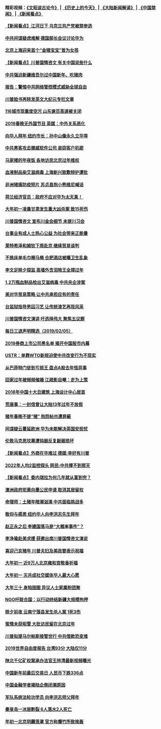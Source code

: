 #### 精彩视频：[《文昭谈古论今》](http://45.32.25.56/wenzhao) | [《历史上的今天》](http://45.32.25.56/today-in-history) | [《大陆新闻解读》](http://45.32.25.56/ntdtv-comedy) | [《中国禁闻》](http://45.32.25.56/ntdtv-news) | [《新闻看点》](http://45.32.25.56/news-insight) 

 #### [【新闻看点】江河日下 乌克兰共产党被禁参选](../pages/nsc413/n11028799.md?t=02062131) 

#### [中共间谍疑虑难解 德国部长会议讨论华为](../pages/nsc413/n11028800.md?t=02062131) 

#### [北京上海迎来首个“金猪宝宝”皆为女孩](../pages/nsc413/n11028858.md?t=02062131) 

#### [【新闻看点】川普国情咨文 有关中国说些什么](../pages/nsc413/n11028748.md?t=02062131) 

#### [中共强迫新疆维吾尔过中国新年、吃猪肉](../pages/nsc413/n11028735.md?t=02062131) 

#### [报告：警惕中共网络管控模式威胁全球自由](../pages/nsc413/n11028795.md?t=02062131) 

#### [川普脸书再转发英文大纪元专栏文章](../pages/nsc413/n11028719.md?t=02062131) 

#### [116城市现重度空污 山东逾百高速被关闭](../pages/nsc413/n11027948.md?t=02062131) 

#### [2019春晚无外国节目 英媒：中外关系恶化](../pages/nsc413/n11028570.md?t=02062131) 

#### [向华人拜年 纽约市长：孙中山像永久立华埠](../pages/nsc413/n11027112.md?t=02062131) 

#### [中共黑客攻击挪威软件公司 盗窃客户机密](../pages/nsc413/n11028364.md?t=02062131) 

#### [马家楼的年夜饭 各地访民北京过年维权](../pages/nsc413/n11027343.md?t=02062131) 

#### [血液制品染艾滋病毒 上海新兴致歉辩护遭批](../pages/nsc413/n11026708.md?t=02062131) 

#### [非洲猪瘟防疫短片 苏贞昌抱小熊维尼喊话](../pages/nsc413/n11027929.md?t=02062131) 


#### [荷兰经济官员：政府不应对华为太天真！ ](../pages/nsc413/n11027996.md?t=02062131) 

#### [大年初一凌晨甘肃发生重大凶杀案 致15死伤](../pages/nsc413/n11027630.md?t=02062131) 

#### [川普国情咨文 宣布川金会细节 未提川习会](../pages/nsc413/n11027745.md?t=02062131) 

#### [台事业有成人士热心公益 为社会带来正能量](../pages/nsc413/n11027494.md?t=02062131) 

#### [莱特希泽和姆钦下周赴京 继续贸易谈判](../pages/nsc413/n11026983.md?t=02062131) 

#### [不换床单毛巾擦马桶 合肥酒店被曝卫生乱象](../pages/nsc413/n11027211.md?t=02062131) 

#### [李文足除夕探监 高墙外含泪陪王全璋过年](../pages/nsc413/n11023920.md?t=02062131) 

#### [1.2万瓶血制品检出艾滋病毒 中共央企涉案](../pages/nsc413/n11026322.md?t=02062131) 

#### [美对华贸易策略 让中共承担应有的责任](../pages/nsc413/n11026533.md?t=02062131) 

#### [台监狱指导男囚习艺 让传统漆艺再现风采](../pages/nsc413/n11027050.md?t=02062131) 

#### [川普国情咨文演讲 吁选择伟大 聚焦五议题](../pages/nsc413/n11026232.md?t=02062131) 

#### [每日三退声明精选（2019/02/05）](../pages/nsc413/n11027061.md?t=02062131) 

#### [2019券商上市公司黑名单 揭开中国股市内幕](../pages/nsc413/n11026804.md?t=02062131) 

#### [USTR：单靠WTO新规迫使中共改变行为不现实](../pages/nsc413/n11026504.md?t=02062131) 

#### [从巴菲特门徒到亏损王 盘点A股去年怪异事](../pages/nsc413/n11025939.md?t=02062131) 

#### [回家过年被频频催婚 江疏影自嘲：走为上策](../pages/nsc413/n11026472.md?t=02062131) 

#### [2018年中国十大丑建筑 上海设计中心居首](../pages/nsc413/n11026335.md?t=02062131) 

#### [荒唐事：一封信曾让大陆13年过年不放假](../pages/nsc413/n11026524.md?t=02062131) 

#### [猪年春晚不提“猪” 抱怨帖也遭屏蔽](../pages/nsc413/n11026489.md?t=02062131) 

#### [间谍疑云蔓延欧洲 华为未能解决英国安担忧](../pages/nsc413/n11026440.md?t=02062131) 

#### [伦敦马克思坟墓遭钝器反复敲砸损坏](../pages/nsc413/n11026332.md?t=02062131) 

#### [【新闻看点】外商在华难过 德媒:幸好有川普](../pages/nsc413/n11026253.md?t=02062131) 

#### [2022年人均2监控探头 网民:中共撑不到那天](../pages/nsc413/n11026100.md?t=02062131) 

#### [【新闻看点】委内瑞拉为何几年就从富到穷？](../pages/nsc413/n11026084.md?t=02062131) 

#### [澳洲政府拒黄向墨公民申请 取消其居留权](../pages/nsc413/n11026280.md?t=02062131) 

#### [命理师：土猪年暗潮汹涌 中共面临挑战多](../pages/nsc413/n11026213.md?t=02062131) 

#### [敬仰与感恩 纽约华人向李洪志先生拜年](../pages/nsc413/n11022605.md?t=02062131) 

#### [赵正永之后 李建国落马是“大概率事件”？](../pages/nsc413/n11026072.md?t=02062131) 

#### [李净瑜赴美求援 获邀出席川普国情咨文演说](../pages/nsc413/n11026174.md?t=02062131) 

#### [喜迎己亥猪年 川普夫妇及美政要表示祝福](../pages/nsc413/n11026157.md?t=02062131) 

#### [大年初一 近9万人北京雍和宫敬香祈福](../pages/nsc413/n11025896.md?t=02062131) 

#### [大年初一  灭共成社交媒体华人最大心愿](../pages/nsc413/n11025930.md?t=02062131) 

#### [大年三十 身陷囹圄 异议人士家属盼团聚](../pages/nsc413/n11025786.md?t=02062131) 

#### [NGO吁联合国：以行动终结新疆大规模拘押](../pages/nsc413/n11025969.md?t=02062131) 


#### [除夕前夜 云南宁蒗县发生杀人案 1死3伤](../pages/nsc413/n11025765.md?t=02062131) 

#### [冤情未获昭雪 大批访民留在北京过年](../pages/nsc413/n11025901.md?t=02062131) 

#### [川普拟提马尔帕斯接管世行 中共借款恐变难](../pages/nsc413/n11025872.md?t=02062131) 

#### [2019世界自由度报告 台湾93分 大陆仅11分](../pages/nsc413/n11025846.md?t=02062131) 

#### [陕北千亿矿权案承办法官王林清最新视频曝光](../pages/nsc413/n11025629.md?t=02062131) 

#### [中国新年前最后交易日 人民币下跌336点](../pages/nsc413/n11025624.md?t=02062131) 

#### [中国金融学者揭陆企倒闭潮原因](../pages/nsc413/n11025316.md?t=02062131) 

#### [军队系统法轮功学员 向李洪志师父拜年](../pages/nsc413/n11024026.md?t=02062131) 

#### [秦皇岛一冰层断裂 6人落水2人死亡](../pages/nsc413/n11025523.md?t=02062131) 

#### [年初一北京阴霾笼罩 官方称爆竹所致挨轰](../pages/nsc413/n11025288.md?t=02062131) 

